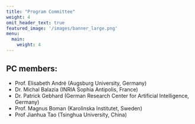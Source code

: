 ```yaml
---
title: "Program Committee"
weight: 4
omit_header_text: true
featured_image: '/images/banner_large.png'
menu:
  main:
    weight: 4
---
```


## PC members:
- Prof. Elisabeth André (Augsburg University, Germany)
- Dr. Michal Balazia (INRIA Sophia Antipolis, France)
- Dr. Patrick Gebhard (German Research Center for Artificial Intelligence, Germany)
- Prof. Magnus Boman (Karolinska Institutet, Sweden)
- Prof Jianhua Tao (Tsinghua University, China)
